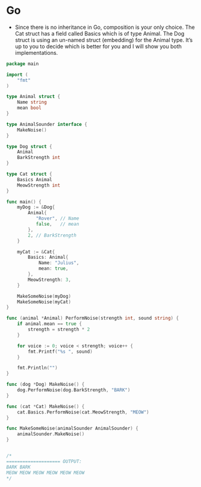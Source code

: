 # Go

- Since there is no inheritance in Go, composition is your only choice. The Cat struct has a field called Basics which is of type Animal. The Dog struct is using an un-named struct (embedding) for the Animal type. It’s up to you to decide which is better for you and I will show you both implementations.


```go
package main

import (
    "fmt"
)

type Animal struct {
    Name string
    mean bool
}

type AnimalSounder interface {
    MakeNoise()
}

type Dog struct {
    Animal
    BarkStrength int
}

type Cat struct {
    Basics Animal
    MeowStrength int
}

func main() {
    myDog := &Dog{
        Animal{
           "Rover", // Name
           false,   // mean
        },
        2, // BarkStrength
    }

    myCat := &Cat{
        Basics: Animal{
            Name: "Julius",
            mean: true,
        },
        MeowStrength: 3,
    }

    MakeSomeNoise(myDog)
    MakeSomeNoise(myCat)
}

func (animal *Animal) PerformNoise(strength int, sound string) {
    if animal.mean == true {
        strength = strength * 2
    }

    for voice := 0; voice < strength; voice++ {
        fmt.Printf("%s ", sound)
    }

    fmt.Println("")
}

func (dog *Dog) MakeNoise() {
    dog.PerformNoise(dog.BarkStrength, "BARK")
}

func (cat *Cat) MakeNoise() {
    cat.Basics.PerformNoise(cat.MeowStrength, "MEOW")
}

func MakeSomeNoise(animalSounder AnimalSounder) {
    animalSounder.MakeNoise()
}


/*
==================== OUTPUT:
BARK BARK 
MEOW MEOW MEOW MEOW MEOW MEOW 
*/

```
